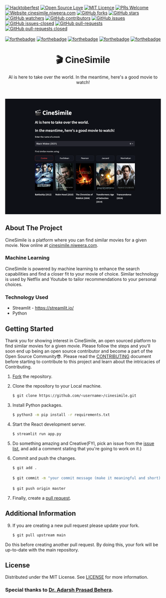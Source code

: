 [![Hacktoberfest](https://badgen.net/badge/hacktoberfest/friendly/pink)](CONTRIBUTING.md)
[![Open Source Love](https://badges.frapsoft.com/os/v1/open-source.svg?v=103)](https://github.com/ellerbrock/open-source-badges/)
[![MIT Licence](https://badges.frapsoft.com/os/mit/mit.svg?v=103)](https://opensource.org/licenses/mit-license.php)
[![PRs Welcome](https://img.shields.io/badge/PRs-welcome-brightgreen.svg?style=flat-square)](http://makeapullrequest.com)
[![Website cinesimile.niweera.com](https://img.shields.io/website-up-down-green-red/https/cinesimile.niweera.com.svg)](https://cinesimile.niweera.com/)
[![GitHub forks](https://img.shields.io/github/forks/Niweera/cinesimile.svg?style=social&label=Fork)](https://GitHub.com/Niweera/cinesimile/network/)
[![GitHub stars](https://img.shields.io/github/stars/Niweera/cinesimile.svg?style=social&label=Star)](https://GitHub.com/Niweera/cinesimile/stargazers/)
[![GitHub watchers](https://img.shields.io/github/watchers/Niweera/cinesimile.svg?style=social&label=Watch&maxAge=2592000)](https://GitHub.com/Niweera/cinesimile/watchers/)
[![GitHub contributors](https://img.shields.io/github/contributors/Niweera/cinesimile.svg)](https://GitHub.com/Niweera/cinesimile/graphs/contributors/)
[![GitHub issues](https://img.shields.io/github/issues/Niweera/cinesimile.svg)](https://GitHub.com/Niweera/cinesimile/issues/)
[![GitHub issues-closed](https://img.shields.io/github/issues-closed/Niweera/cinesimile.svg)](https://GitHub.com/Niweera/cinesimile/issues?q=is%3Aissue+is%3Aclosed)
[![GitHub pull-requests](https://img.shields.io/github/issues-pr/Niweera/cinesimile.svg)](https://GitHub.com/Niweera/cinesimile/pulls/)
[![GitHub pull-requests closed](https://img.shields.io/github/issues-pr-closed/Niweera/cinesimile.svg)](https://GitHub.com/Niweera/cinesimile/pulls/)
<br><br>
[![forthebadge](https://forthebadge.com/images/badges/built-with-love.svg)](https://cinesimile.niweera.com/)
[![forthebadge](https://forthebadge.com/images/badges/made-with-python.svg)](https://cinesimile.niweera.com/)
[![forthebadge](https://forthebadge.com/images/badges/you-didnt-ask-for-this.svg)](https://cinesimile.niweera.com/)
[![forthebadge](https://forthebadge.com/images/badges/winter-is-coming.svg)](https://cinesimile.niweera.com/)
[![forthebadge](https://forthebadge.com/images/badges/check-it-out.svg)](https://cinesimile.niweera.com/)

<h1 align="center"> 🎬 CineSimile </h1>
<p align="center"> AI is here to take over the world. In the meantime, here's a good movie to watch!  </p>
<br/>

![img.png](img.png)

## About The Project

CineSimile is a platform where you can find similar movies for a given movie.
Now online at [cinesimile.niweera.com](https://cinesimile.niweera.com/).

### Machine Learning

CineSimile is powered by machine learning to enhance the search capabilities and find a closer fit to your movie of choice. Similar technology is used by Netflix and Youtube to
tailor recommendations to your personal choices.

### Technology Used

- Streamlit - https://streamlit.io/
- Python

## Getting Started

Thank you for showing interest in CineSimile, an open sourced platform to find similar movies for a given movie. Please follow the steps and you'll soon end up being an open source
contributor and become a part of the Open Source Community😎. Please read the [CONTRIBUTING](https://github.com/Niweera/cinesimile/blob/master/CONTRIBUTING.md) document before
starting to contribute to this project and learn about the intricacies of Contributing.

1. [Fork](https://github.com/Niweera/cinesimile/fork) the repository.

2. Clone the repository to your Local machine.

   ```bash
   $ git clone https://github.com/<username>/cinesimile.git
   ```

3. Install Python packages.

   ```bash
   $ python3 -m pip install -r requirements.txt
   ```

4. Start the React development server.

   ```bash
   $ streamlit run app.py
   ```

5. Do something amazing and Creative(FYI, pick an issue from the [issue list](https://github.com/Niweera/cinesimile/issues), and add a comment stating that you're going to work on
   it.)

6. Commit and push the changes.

   ```bash
   $ git add .

   $ git commit -m "your commit message (make it meaningful and short)"

   $ git push origin master
   ```

7. Finally, create a [pull request](https://www.youtube.com/watch?v=OHV64qh-uyY).

## Additional Information

9. If you are creating a new pull request please update your fork.

   ```bash
   $ git pull upstream main
   ```

Do this before creating another pull request. By doing this, your fork will be up-to-date with the main repository.

## License

Distributed under the MIT License. See [LICENSE](https://github.com/Niweera/cinesimile/blob/master/LICENSE) for more information.

### Special thanks to [Dr. Adarsh Prasad Behera](https://scholar.google.com/citations?user=ce1y_FMAAAAJ&hl=en&oi=ao).
